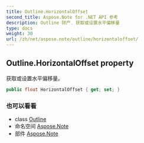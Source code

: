 ```yaml
---
title: Outline.HorizontalOffset
second_title: Aspose.Note for .NET API 参考
description: Outline 财产. 获取或设置水平偏移量
type: docs
weight: 30
url: /zh/net/aspose.note/outline/horizontaloffset/
---
```

## Outline.HorizontalOffset property

获取或设置水平偏移量。

```csharp
public float HorizontalOffset { get; set; }
```

### 也可以看看

* class [Outline](../)
* 命名空间 [Aspose.Note](../../outline/)
* 部件 [Aspose.Note](../../../)


